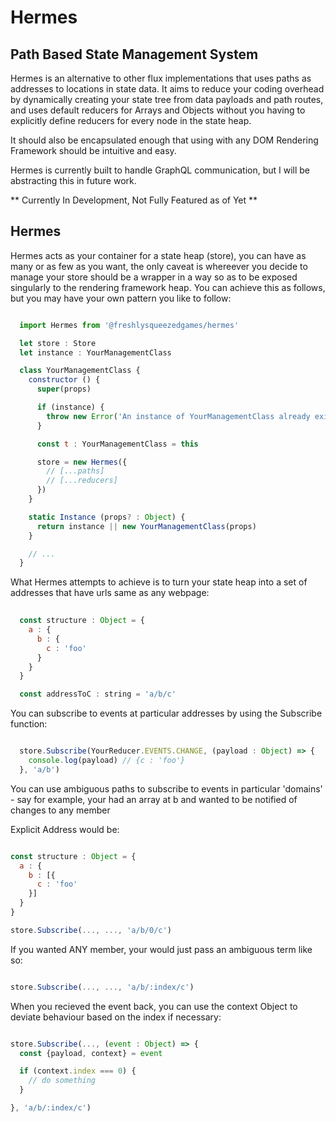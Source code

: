 # Hermes
## Path Based State Management System

Hermes is an alternative to other flux implementations that uses paths as addresses to locations in state data. It aims to reduce your coding overhead by dynamically creating your state tree from data payloads and path routes, and uses default reducers for Arrays and Objects without you having to explicitly define reducers for every node in the state heap.

It should also be encapsulated enough that using with any DOM Rendering Framework should be intuitive and easy.

Hermes is currently built to handle GraphQL communication, but I will be abstracting this in future work.

** Currently In Development, Not Fully Featured as of Yet **

## Hermes

Hermes acts as your container for a state heap (store), you can have as many or as few as you want, the only caveat is whereever you decide to manage your store should be a wrapper in a way so as to be exposed singularly to the rendering framework heap. You can achieve this as follows, but you may have your own pattern you like to follow:

```javascript

  import Hermes from '@freshlysqueezedgames/hermes'

  let store : Store
  let instance : YourManagementClass

  class YourManagementClass {
    constructor () {
      super(props)

      if (instance) {
        throw new Error('An instance of YourManagementClass already exists, please use YourManagementClass.Instance')
      }

      const t : YourManagementClass = this

      store = new Hermes({
        // [...paths]
        // [...reducers]
      })
    }

    static Instance (props? : Object) {
      return instance || new YourManagementClass(props)
    }

    // ...
  }

```

What Hermes attempts to achieve is to turn your state heap into a set of addresses that have urls same as any webpage: 

```javascript 
  
  const structure : Object = {
    a : {
      b : {
        c : 'foo'
      }
    }
  }

  const addressToC : string = 'a/b/c'

```

You can subscribe to events at particular addresses by using the Subscribe function: 

```javascript

  store.Subscribe(YourReducer.EVENTS.CHANGE, (payload : Object) => {
    console.log(payload) // {c : 'foo'}
  }, 'a/b')

```

You can use ambiguous paths to subscribe to events in particular 'domains' - say for example, your had an array at b and wanted
to be notified of changes to any member

Explicit Address would be:

```javascript 

const structure : Object = {
  a : {
    b : [{
      c : 'foo'
    }]
  }
}

store.Subscribe(..., ..., 'a/b/0/c')

```

If you wanted ANY member, your would just pass an ambiguous term like so:

```javascript

store.Subscribe(..., ..., 'a/b/:index/c')

```

When you recieved the event back, you can use the context Object to deviate behaviour based on the index if necessary:


```javascript

store.Subscribe(..., (event : Object) => {
  const {payload, context} = event

  if (context.index === 0) {
    // do something
  }

}, 'a/b/:index/c')

```



